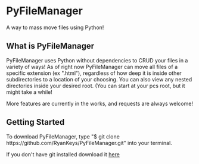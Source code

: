# PyFileManager
A way to mass move files using Python!

<h2>What is PyFileManager</h2>
<p>PyFileManager uses Python without dependencies to CRUD your files in a variety of ways! As of right now PyFileManager can move all files of a specific extension (ex ".html"), regardless of how deep it is inside other subdirectories to a location of your choosing. You can also view any nested directories inside your desired root. (You can start at your pcs root, but it might take a while!</p>
<p>More features are currently in the works, and requests are always welcome!<p>


<h2>Getting Started</h2>
<p>To download PyFileManager, type "$ git clone https://github.com/RyanKeys/PyFileManager.git" into your terminal.<p>
<p>If you don't have git installed download it <a href="https://git-scm.com/downloads">here</a>


